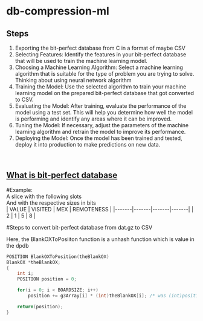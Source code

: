 # db-compression-ml

## Steps
1. Exporting the bit-perfect database from C in a format of maybe CSV
2. Selecting Features: Identify the features in your bit-perfect database that will be used to train the machine learning model. 
3. Choosing a Machine Learning Algorithm: Select a machine learning algorithm that is suitable for the type of problem you are trying to solve. Thinking about using neural network algorithm
4. Training the Model: Use the selected algorithm to train your machine learning model on the prepared bit-perfect database that got converted to CSV. 
5. Evaluating the Model: After training, evaluate the performance of the model using a test set. This will help you determine how well the model is performing and identify any areas where it can be improved.
6. Tuning the Model: If necessary, adjust the parameters of the machine learning algorithm and retrain the model to improve its performance.
7. Deploying the Model: Once the model has been trained and tested, deploy it into production to make predictions on new data.

<br />

## [What is bit-perfect database](https://nyc.cs.berkeley.edu/wiki/Bit-Perfect_DB)

#Example: <br/>
A slice with the following slots<br/>
And with the respective sizes in bits<br/>
| VALUE | VISITED | MEX | REMOTENESS |
|-------|-------|-------|-------|
| 2 | 1 | 5  |     8      |

#Steps to convert bit-perfect database from dat.gz to CSV <br />

Here, the BlankOXToPosiiton function is a unhash function which is value in the dpdb
```c
POSITION BlankOXToPosition(theBlankOX)
BlankOX *theBlankOX;
{
	int i;
	POSITION position = 0;

	for(i = 0; i < BOARDSIZE; i++)
		position += g3Array[i] * (int)theBlankOX[i]; /* was (int)position... */

	return(position);
}
```
